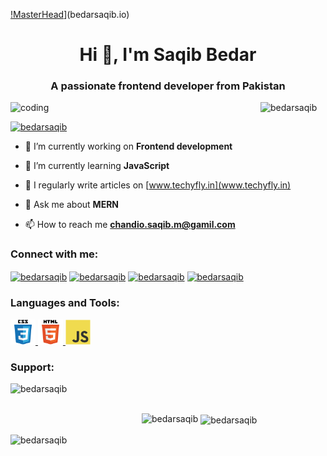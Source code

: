 [!MasterHead](url)](bedarsaqib.io)
<h1 align="center">Hi 👋, I'm Saqib Bedar</h1>
<h3 align="center">A passionate frontend developer from Pakistan</h3>
<img align="left" alt="coding" width="400" src="https://www.google.com/url?sa=i&url=https%3A%2F%2Fgithub.com%2FAnurag8305%2FAnurag8305&psig=AOvVaw3kAJ9x3kkueFKDWAE5RlgV&ust=1690411994543000&source=images&cd=vfe&opi=89978449&ved=0CBEQjRxqFwoTCLD14dD5qoADFQAAAAAdAAAAABAD"/>

<p align="left"> <img src="https://komarev.com/ghpvc/?username=bedarsaqib&label=Profile%20views&color=0e75b6&style=flat" alt="bedarsaqib" /> </p>

<p align="left"> <a href="https://twitter.com/bedarsaqib" target="blank"><img src="https://img.shields.io/twitter/follow/bedarsaqib?logo=twitter&style=for-the-badge" alt="bedarsaqib" /></a> </p>

- 🔭 I’m currently working on **Frontend development**

- 🌱 I’m currently learning **JavaScript**

- 📝 I regularly write articles on [www.techyfly.in](www.techyfly.in)

- 💬 Ask me about **MERN**

- 📫 How to reach me **chandio.saqib.m@gamil.com**

<h3 align="left">Connect with me:</h3>
<p align="left">
<a href="https://twitter.com/bedarsaqib" target="blank"><img align="center" src="https://raw.githubusercontent.com/rahuldkjain/github-profile-readme-generator/master/src/images/icons/Social/twitter.svg" alt="bedarsaqib" height="30" width="40" /></a>
<a href="https://linkedin.com/in/bedarsaqib" target="blank"><img align="center" src="https://raw.githubusercontent.com/rahuldkjain/github-profile-readme-generator/master/src/images/icons/Social/linked-in-alt.svg" alt="bedarsaqib" height="30" width="40" /></a>
<a href="https://instagram.com/bedarsaqib" target="blank"><img align="center" src="https://raw.githubusercontent.com/rahuldkjain/github-profile-readme-generator/master/src/images/icons/Social/instagram.svg" alt="bedarsaqib" height="30" width="40" /></a>
<a href="https://www.youtube.com/c/bedarsaqib" target="blank"><img align="center" src="https://raw.githubusercontent.com/rahuldkjain/github-profile-readme-generator/master/src/images/icons/Social/youtube.svg" alt="bedarsaqib" height="30" width="40" /></a>
</p>

<h3 align="left">Languages and Tools:</h3>
<p align="left"> <a href="https://www.w3schools.com/css/" target="_blank" rel="noreferrer"> <img src="https://raw.githubusercontent.com/devicons/devicon/master/icons/css3/css3-original-wordmark.svg" alt="css3" width="40" height="40"/> </a> <a href="https://www.w3.org/html/" target="_blank" rel="noreferrer"> <img src="https://raw.githubusercontent.com/devicons/devicon/master/icons/html5/html5-original-wordmark.svg" alt="html5" width="40" height="40"/> </a> <a href="https://developer.mozilla.org/en-US/docs/Web/JavaScript" target="_blank" rel="noreferrer"> <img src="https://raw.githubusercontent.com/devicons/devicon/master/icons/javascript/javascript-original.svg" alt="javascript" width="40" height="40"/> </a> </p>

<h3 align="left">Support:</h3>
<p><a href="https://www.buymeacoffee.com/bedarsaqib"> <img align="left" src="https://cdn.buymeacoffee.com/buttons/v2/default-yellow.png" height="50" width="210" alt="bedarsaqib" /></a></p><br><br>

<p><img align="left" src="https://github-readme-stats.vercel.app/api/top-langs?username=bedarsaqib&show_icons=true&locale=en&layout=compact" alt="bedarsaqib" /></p>

<p>&nbsp;<img align="center" src="https://github-readme-stats.vercel.app/api?username=bedarsaqib&show_icons=true&locale=en" alt="bedarsaqib" /></p>

<p><img align="center" src="https://github-readme-streak-stats.herokuapp.com/?user=bedarsaqib&" alt="bedarsaqib" /></p>
